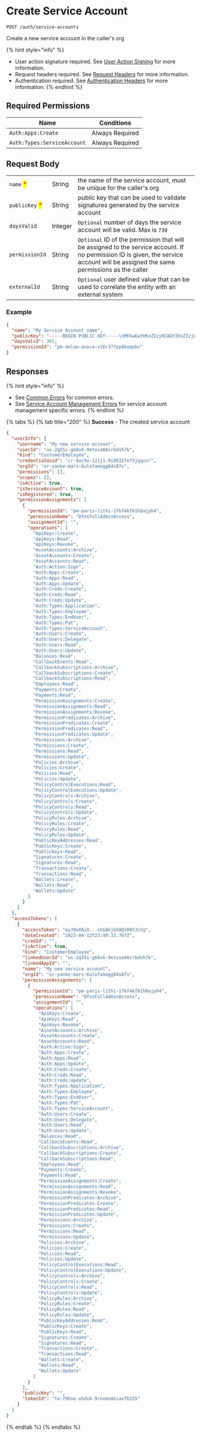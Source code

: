 # Create Service Account

`POST /auth/service-accounts`

Create a new service account in the caller's org

{% hint style="info" %}
* User action signature required. See [User Action Signing](../user-action-signing/) for more information.
* Request headers required. See [Request Headers](../../../getting-started/request-headers.md) for more information.
* Authentication required. See [Authentication Headers](../../../getting-started/request-headers.md#authentication-headers) for more information.
{% endhint %}

## Required Permissions

| Name                        | Conditions      |
| --------------------------- | --------------- |
| `Auth:Apps:Create`          | Always Required |
| `Auth:Types:ServiceAccount` | Always Required |

## Request Body

|                                                |         |                                                                                                                                                                                     |
| ---------------------------------------------- | ------- | ----------------------------------------------------------------------------------------------------------------------------------------------------------------------------------- |
| `name` <mark style="color:red;">\*</mark>      | String  | the name of the service account, must be unique for the caller's org                                                                                                                |
| `publicKey` <mark style="color:red;">\*</mark> | String  | public key that can be used to validate signatures generated by the service account                                                                                                 |
| `daysValid`                                    | Integer | `Optional` number of days the service account will be valid. Max is `730`                                                                                                           |
| `permissionId`                                 | String  | `Optional` ID of the permission that will be assigned to the service account. If no permission ID is given, the service account will be assigned the same permissions as the caller |
| `externalId`                                   | String  | `Optional` user defined value that can be used to correlate the entity with an external system                                                                                      |

### Example

```json
{
  "name": "My Service Account name",
  "publicKey": "-----BEGIN PUBLIC KEY-----\nMFkwEwYHKoZIzj0CAQYIKoZIzj0DAQcDQgAEZQt0YI2hdsFNmKJesSkAHldyPLIV\nFLI/AhQ5eGasA7jU8tEXOb6nGvxRaTIXrgZ2NPdk78O8zMqz5u9AekH8jA==\n-----END PUBLIC KEY-----",
  "daysValid": 365,
  "permissionId": "pm-delaw-avoca-v16r37fpp8koqebc"
}
```

## Responses

{% hint style="info" %}
* See [Common Errors](../../../getting-started/errors.md#common-errors) for common errors.
* See [Service Account Management Errors](../../../getting-started/errors.md#service-account-management-errors) for service account management specific errors.
{% endhint %}

{% tabs %}
{% tab title="200" %}
**Success** - The created service account

```json
{
  "userInfo": {
    "username": "My new service account",
    "userId": "us-2q55i-g68v6-9etoie66crbdsh7k",
    "kind": "CustomerEmployee",
    "credentialUuid": "cr-4uc9u-12ij1-9s08327e73jqqcnr",
    "orgId": "or-yanke-mars-6ulofamogg84s87v",
    "permissions": [],
    "scopes": [],
    "isActive": true,
    "isServiceAccount": true,
    "isRegistered": true,
    "permissionAssignments": [
      {
        "permissionId": "pm-paris-lithi-17bf4kf01h8ajph4",
        "permissionName": "DfnsFullAdminAccess",
        "assignmentId": "",
        "operations": [
          "ApiKeys:Create",
          "ApiKeys:Read",
          "ApiKeys:Revoke",
          "AssetAccounts:Archive",
          "AssetAccounts:Create",
          "AssetAccounts:Read",
          "Auth:Action:Sign",
          "Auth:Apps:Create",
          "Auth:Apps:Read",
          "Auth:Apps:Update",
          "Auth:Creds:Create",
          "Auth:Creds:Read",
          "Auth:Creds:Update",
          "Auth:Types:Application",
          "Auth:Types:Employee",
          "Auth:Types:EndUser",
          "Auth:Types:Pat",
          "Auth:Types:ServiceAccount",
          "Auth:Users:Create",
          "Auth:Users:Delegate",
          "Auth:Users:Read",
          "Auth:Users:Update",
          "Balances:Read",
          "CallbackEvents:Read",
          "CallbackSubscriptions:Archive",
          "CallbackSubscriptions:Create",
          "CallbackSubscriptions:Read",
          "Employees:Read",
          "Payments:Create",
          "Payments:Read",
          "PermissionAssignments:Create",
          "PermissionAssignments:Read",
          "PermissionAssignments:Revoke",
          "PermissionPredicates:Archive",
          "PermissionPredicates:Create",
          "PermissionPredicates:Read",
          "PermissionPredicates:Update",
          "Permissions:Archive",
          "Permissions:Create",
          "Permissions:Read",
          "Permissions:Update",
          "Policies:Archive",
          "Policies:Create",
          "Policies:Read",
          "Policies:Update",
          "PolicyControlExecutions:Read",
          "PolicyControlExecutions:Update",
          "PolicyControls:Archive",
          "PolicyControls:Create",
          "PolicyControls:Read",
          "PolicyControls:Update",
          "PolicyRules:Archive",
          "PolicyRules:Create",
          "PolicyRules:Read",
          "PolicyRules:Update",
          "PublicKeyAddresses:Read",
          "PublicKeys:Create",
          "PublicKeys:Read",
          "Signatures:Create",
          "Signatures:Read",
          "Transactions:Create",
          "Transactions:Read",
          "Wallets:Create",
          "Wallets:Read",
          "Wallets:Update"
        ]
      }
    ]
  },
  "accessTokens": [
    {
      "accessToken": "eyJ0eXAiO...shGAkjbXAQsR9YJn3g",
      "dateCreated": "2023-04-12T23:49:33.767Z",
      "credId": "",
      "isActive": true,
      "kind": "CustomerEmployee",
      "linkedUserId": "us-2q55i-g68v6-9etoie66crbdsh7k",
      "linkedAppId": "",
      "name": "My new service account",
      "orgId": "or-yanke-mars-6ulofamogg84s87v",
      "permissionAssignments": [
        {
          "permissionId": "pm-paris-lithi-17bf4kf01h8ajph4",
          "permissionName": "DfnsFullAdminAccess",
          "assignmentId": "",
          "operations": [
            "ApiKeys:Create",
            "ApiKeys:Read",
            "ApiKeys:Revoke",
            "AssetAccounts:Archive",
            "AssetAccounts:Create",
            "AssetAccounts:Read",
            "Auth:Action:Sign",
            "Auth:Apps:Create",
            "Auth:Apps:Read",
            "Auth:Apps:Update",
            "Auth:Creds:Create",
            "Auth:Creds:Read",
            "Auth:Creds:Update",
            "Auth:Types:Application",
            "Auth:Types:Employee",
            "Auth:Types:EndUser",
            "Auth:Types:Pat",
            "Auth:Types:ServiceAccount",
            "Auth:Users:Create",
            "Auth:Users:Delegate",
            "Auth:Users:Read",
            "Auth:Users:Update",
            "Balances:Read",
            "CallbackEvents:Read",
            "CallbackSubscriptions:Archive",
            "CallbackSubscriptions:Create",
            "CallbackSubscriptions:Read",
            "Employees:Read",
            "Payments:Create",
            "Payments:Read",
            "PermissionAssignments:Create",
            "PermissionAssignments:Read",
            "PermissionAssignments:Revoke",
            "PermissionPredicates:Archive",
            "PermissionPredicates:Create",
            "PermissionPredicates:Read",
            "PermissionPredicates:Update",
            "Permissions:Archive",
            "Permissions:Create",
            "Permissions:Read",
            "Permissions:Update",
            "Policies:Archive",
            "Policies:Create",
            "Policies:Read",
            "Policies:Update",
            "PolicyControlExecutions:Read",
            "PolicyControlExecutions:Update",
            "PolicyControls:Archive",
            "PolicyControls:Create",
            "PolicyControls:Read",
            "PolicyControls:Update",
            "PolicyRules:Archive",
            "PolicyRules:Create",
            "PolicyRules:Read",
            "PolicyRules:Update",
            "PublicKeyAddresses:Read",
            "PublicKeys:Create",
            "PublicKeys:Read",
            "Signatures:Create",
            "Signatures:Read",
            "Transactions:Create",
            "Transactions:Read",
            "Wallets:Create",
            "Wallets:Read",
            "Wallets:Update"
          ]
        }
      ],
      "publicKey": "",
      "tokenId": "to-79hoo-ohdi6-9rnomnmhiavfb335"
    }
  ]
}
```
{% endtab %}
{% endtabs %}
